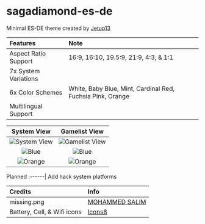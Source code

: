 # sagadiamond-es-de

Minimal ES-DE theme created by [Jetup13](https://github.com/Jetup13)

Features|Note
:-------|:----
Aspect Ratio Support|16:9, 16:10, 19.5:9, 21:9, 4:3, & 1:1
7x System Variations|
6x Color Schemes|White, Baby Blue, Mint, Cardinal Red, Fuchsia Pink, Orange
Multilingual Support|


System View|Gamelist View
:---------:|:-----------:
![System View](https://i.imgur.com/UwEwtg5.png)|![Gamelist View](https://i.imgur.com/f1a0bfR.png)
![Blue](https://i.imgur.com/hAmqJPg.png)|![Blue](https://i.imgur.com/2QewWz4.png)
![Orange](https://i.imgur.com/k11qrAo.png)|![Orange](https://i.imgur.com/5MlM8Ta.png)

Planned
:------|
Add hack system platforms

Credits|Info
:------|:---
missing.png|[MOHAMMED SALIM](https://thenounproject.com/creator/salim.miah24)
Battery, Cell, & Wifi icons|[Icons8](https://icons8.com)
